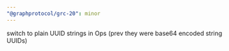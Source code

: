 ```yaml
---
"@graphprotocol/grc-20": minor
---
```


switch to plain UUID strings in Ops (prev they were base64 encoded string UUIDs)
